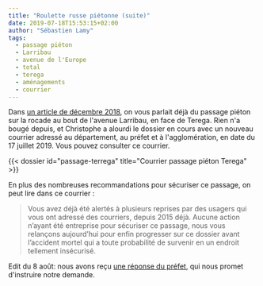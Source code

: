 ```yaml
---
title: "Roulette russe piétonne (suite)"
date: 2019-07-18T15:53:15+02:00
author: "Sébastien Lamy"
tags:
  - passage piéton
  - Larribau
  - avenue de l'Europe
  - total
  - terega
  - aménagements
  - courrier
---
```


Dans [un article de décembre 2018], on vous parlait déjà du passage piéton sur la
rocade au bout de l'avenue Larribau, en face de Terega. Rien n'a bougé depuis,
et Christophe a alourdi le dossier en cours avec un nouveau courrier adressé
au département, au préfet et à l'agglomération, en date du 17 juillet 2019.
Vous pouvez consulter ce courrier.


<div class="pure-g trombi">
{{< dossier id="passage-terrega" title="Courrier passage piéton Terega" >}}
</div>

En plus des nombreuses recommandations pour sécuriser ce passage, on peut lire dans ce
courrier :

> Vous avez déjà été alertés à plusieurs reprises par des usagers qui vous ont adressé des courriers, depuis 2015 déjà.  Aucune action n’ayant été entreprise pour sécuriser ce passage, nous vous relançons aujourd’hui pour enfin progresser sur ce dossier avant l’accident mortel qui a toute probabilité de survenir en un endroit tellement insécurisé.

Edit du 8 août: nous avons reçu [une réponse du préfet], qui nous promet d'instruire
notre demande.

[un article de décembre 2018]: /blog/2018/passage-pieton-a-haut-risque/
[une réponse du préfet]: reponse-prefet.pdf